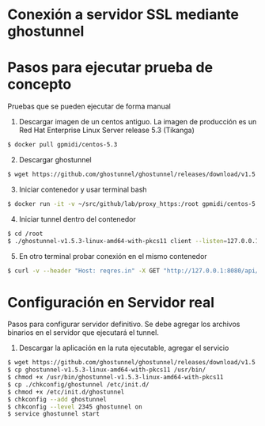 Conexión a servidor SSL mediante ghostunnel
==========================================
# Pasos para ejecutar prueba de concepto
Pruebas que se pueden ejecutar de forma manual

1. Descargar imagen de un centos antiguo. La imagen de producción es un Red Hat Enterprise Linux Server release 5.3 (Tikanga)
```sh
$ docker pull gpmidi/centos-5.3
```
2. Descargar ghostunnel
```sh
$ wget https://github.com/ghostunnel/ghostunnel/releases/download/v1.5.3/ghostunnel-v1.5.3-linux-amd64-with-pkcs11
```
3. Iniciar contenedor y usar terminal bash
```sh
$ docker run -it -v ~/src/github/lab/proxy_https:/root gpmidi/centos-5.3 bash
```
4. Iniciar tunnel dentro del contenedor
```sh
$ cd /root
$ ./ghostunnel-v1.5.3-linux-amd64-with-pkcs11 client --listen=127.0.0.1:8080 --target=reqres.in:443 --override-server-name=reqres.in  --unsafe-listen --disable-authentication
```
5. En otro terminal probar conexión en el mismo contenedor
```sh
$ curl -v --header "Host: reqres.in" -X GET "http://127.0.0.1:8080/api/users\?page\=2"
```
# Configuración en Servidor real
Pasos para configurar servidor definitivo. Se debe agregar los archivos binarios en el servidor que ejecutará el tunnel.
1. Descargar la aplicación en la ruta ejecutable, agregar el servicio
```sh
$ wget https://github.com/ghostunnel/ghostunnel/releases/download/v1.5.3/ghostunnel-v1.5.3-linux-amd64-with-pkcs11
$ cp ghostunnel-v1.5.3-linux-amd64-with-pkcs11 /usr/bin/
$ chmod +x /usr/bin/ghostunnel-v1.5.3-linux-amd64-with-pkcs11
$ cp ./chkconfig/ghostunnel /etc/init.d/
$ chmod +x /etc/init.d/ghostunnel
$ chkconfig --add ghostunnel
$ chkconfig --level 2345 ghostunnel on
$ service ghostunnel start
```
